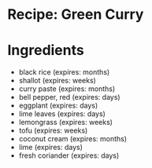 Recipe: Green Curry
===================

Ingredients
===========

- black rice (expires: months)
- shallot (expires: weeks)
- curry paste (expires: months)
- bell pepper, red (expires: days)
- eggplant (expires: days)
- lime leaves (expires: days)
- lemongrass (expires: weeks)
- tofu (expires: weeks)
- coconut cream (expires: months)
- lime (expires: days)
- fresh coriander (expires: days)
